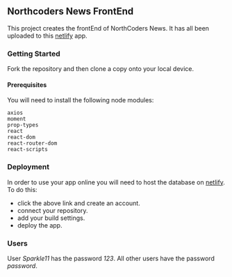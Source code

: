## Northcoders News FrontEnd

This project creates the frontEnd of NorthCoders News. It has all been uploaded to this [netlify](https://wonderful-bose-1a144b.netlify.com/) app.

### Getting Started

Fork the repository and then clone a copy onto your local device.

#### Prerequisites

You will need to install the following node modules:

```http
axios
moment
prop-types
react
react-dom
react-router-dom
react-scripts
```

### Deployment

In order to use your app online you will need to host the database on [netlify](https://netlify.com). To do this:

- click the above link and create an account.
- connect your repository.
- add your build settings.
- deploy the app.

### Users

User <i>Sparkle11</i> has the password <i>123</i>. All other users have the password <i>password</i>.
